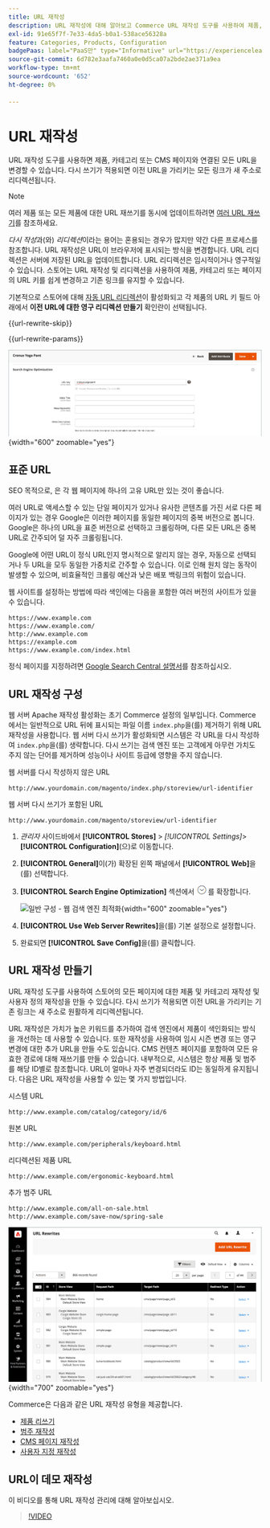 ```yaml
---
title: URL 재작성
description: URL 재작성에 대해 알아보고 Commerce URL 재작성 도구를 사용하여 제품, 카테고리 또는 CMS 페이지와 연결된 URL을 변경하는 방법에 대해 알아봅니다.
exl-id: 91e65f7f-7e33-4da5-b0a1-538ace56328a
feature: Categories, Products, Configuration
badgePaas: label="PaaS만" type="Informative" url="https://experienceleague.adobe.com/ko/docs/commerce/user-guides/product-solutions" tooltip="Adobe Commerce 온 클라우드 프로젝트(Adobe 관리 PaaS 인프라) 및 온프레미스 프로젝트에만 적용됩니다."
source-git-commit: 6d782e3aafa7460a0e0d5ca07a2bde2ae371a9ea
workflow-type: tm+mt
source-wordcount: '652'
ht-degree: 0%

---
```


# URL 재작성

URL 재작성 도구를 사용하면 제품, 카테고리 또는 CMS 페이지와 연결된 모든 URL을 변경할 수 있습니다. 다시 쓰기가 적용되면 이전 URL을 가리키는 모든 링크가 새 주소로 리디렉션됩니다.

>[!NOTE]
>
>여러 제품 또는 모든 제품에 대한 URL 재쓰기를 동시에 업데이트하려면 [여러 URL 재쓰기](url-rewrite-product.md#multiple-url-rewrites)를 참조하세요.

_다시 작성_&#x200B;과(와) _리디렉션_&#x200B;이라는 용어는 혼용되는 경우가 많지만 약간 다른 프로세스를 참조합니다. URL 재작성은 URL이 브라우저에 표시되는 방식을 변경합니다. URL 리디렉션은 서버에 저장된 URL을 업데이트합니다. URL 리디렉션은 임시적이거나 영구적일 수 있습니다. 스토어는 URL 재작성 및 리디렉션을 사용하여 제품, 카테고리 또는 페이지의 URL 키를 쉽게 변경하고 기존 링크를 유지할 수 있습니다.

기본적으로 스토어에 대해 [자동 URL 리디렉션](url-redirect-product-automatic.md)이 활성화되고 각 제품의 URL 키 필드 아래에서 **이전 URL에 대한 영구 리디렉션 만들기** 확인란이 선택됩니다.

{{url-rewrite-skip}}

{{url-rewrite-params}}

![검색 엔진 최적화 - 영구 URL 리디렉션 만들기](./assets/product-search-engine-optimization-create-permanent-redirect.png){width="600" zoomable="yes"}

## 표준 URL

SEO 목적으로, 은 각 웹 페이지에 하나의 고유 URL만 있는 것이 좋습니다.

여러 URL로 액세스할 수 있는 단일 페이지가 있거나 유사한 콘텐츠를 가진 서로 다른 페이지가 있는 경우 Google은 이러한 페이지를 동일한 페이지의 중복 버전으로 봅니다. Google은 하나의 URL을 표준 버전으로 선택하고 크롤링하며, 다른 모든 URL은 중복 URL로 간주되어 덜 자주 크롤링됩니다.

Google에 어떤 URL이 정식 URL인지 명시적으로 알리지 않는 경우, 자동으로 선택되거나 두 URL을 모두 동일한 가중치로 간주할 수 있습니다. 이로 인해 원치 않는 동작이 발생할 수 있으며, 비효율적인 크롤링 예산과 낮은 배포 백링크의 위험이 있습니다.

웹 사이트를 설정하는 방법에 따라 색인에는 다음을 포함한 여러 버전의 사이트가 있을 수 있습니다.

    https://www.example.com
    https://www.example.com/
    http://www.example.com
    https://example.com
    https://www.example.com/index.html

정식 페이지를 지정하려면 [Google Search Central 설명서](https://developers.google.com/search/docs/crawling-indexing/consolidate-duplicate-urls)를 참조하십시오.

## URL 재작성 구성

웹 서버 Apache 재작성 활성화는 초기 Commerce 설정의 일부입니다. Commerce에서는 일반적으로 URL 뒤에 표시되는 파일 이름 `index.php`을(를) 제거하기 위해 URL 재작성을 사용합니다. 웹 서버 다시 쓰기가 활성화되면 시스템은 각 URL을 다시 작성하여 `index.php`을(를) 생략합니다. 다시 쓰기는 검색 엔진 또는 고객에게 아무런 가치도 주지 않는 단어를 제거하며 성능이나 사이트 등급에 영향을 주지 않습니다.

웹 서버를 다시 작성하지 않은 URL

    http://www.yourdomain.com/magento/index.php/storeview/url-identifier

웹 서버 다시 쓰기가 포함된 URL

    http://www.yourdomain.com/magento/storeview/url-identifier

1. _관리자_ 사이드바에서 **[!UICONTROL Stores]** > _[!UICONTROL Settings]_>**[!UICONTROL Configuration]**(으)로 이동합니다.

1. **[!UICONTROL General]**&#x200B;이(가) 확장된 왼쪽 패널에서 **[!UICONTROL Web]**&#x200B;을(를) 선택합니다.

1. **[!UICONTROL Search Engine Optimization]** 섹션에서 ![확장 선택기](../assets/icon-display-expand.png)를 확장합니다.

   ![일반 구성 - 웹 검색 엔진 최적화](../configuration-reference/general/assets/web-search-engine-optimization.png){width="600" zoomable="yes"}

1. **[!UICONTROL Use Web Server Rewrites]**&#x200B;을(를) 기본 설정으로 설정합니다.

1. 완료되면 **[!UICONTROL Save Config]**&#x200B;을(를) 클릭합니다.

## URL 재작성 만들기

URL 재작성 도구를 사용하여 스토어의 모든 페이지에 대한 제품 및 카테고리 재작성 및 사용자 정의 재작성을 만들 수 있습니다. 다시 쓰기가 적용되면 이전 URL을 가리키는 기존 링크는 새 주소로 원활하게 리디렉션됩니다.

URL 재작성은 가치가 높은 키워드를 추가하여 검색 엔진에서 제품이 색인화되는 방식을 개선하는 데 사용할 수 있습니다. 또한 재작성을 사용하여 임시 시즌 변경 또는 영구 변경에 대한 추가 URL을 만들 수도 있습니다. CMS 컨텐츠 페이지를 포함하여 모든 유효한 경로에 대해 재쓰기를 만들 수 있습니다. 내부적으로, 시스템은 항상 제품 및 범주를 해당 ID별로 참조합니다. URL이 얼마나 자주 변경되더라도 ID는 동일하게 유지됩니다. 다음은 URL 재작성을 사용할 수 있는 몇 가지 방법입니다.

시스템 URL

    http://www.example.com/catalog/category/id/6

원본 URL

    http://www.example.com/peripherals/keyboard.html

리디렉션된 제품 URL

    http://www.example.com/ergonomic-keyboard.html

추가 범주 URL

    http://www.example.com/all-on-sale.html
    http://www.example.com/save-now/spring-sale

![URL이 표 재작성](./assets/url-rewrites.png){width="700" zoomable="yes"}

Commerce은 다음과 같은 URL 재작성 유형을 제공합니다.

* [제품 리쓰기](url-rewrite-product.md)
* [범주 재작성](url-rewrite-category.md)
* [CMS 페이지 재작성](url-rewrite-cms-page.md)
* [사용자 지정 재작성](url-rewrite-custom.md)

## URL이 데모 재작성

이 비디오를 통해 URL 재작성 관리에 대해 알아보십시오.

>[!VIDEO](https://video.tv.adobe.com/v/3410127?quality=12&learn=on&captions=kor)
